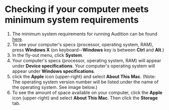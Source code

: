 # Checking if your computer meets minimum system requirements

1. The minimum system requirements for running Audition can be found [here](https://helpx.adobe.com/audition/system-requirements.html).
2. To see your computer's specs \(processor, operating system, RAM\), press **Windows X** \(on keyboard--**Windows** key is between **Ctrl** and **Alt**.\) 
3. In the fly-out menu, click **System**.
4. Your computer's specs \(processor, operating system, RAM\) will appear under **Device specifications**. Your computer's operating system will appear under **Windows specifications**.
5. click the **Apple** icon \(upper-right\) and select **About This Mac**. \(Note: The operating system version number will be listed under the name of the operating system. See image below.\) 
6. To see the amount of space available on your computer, click the **Apple** icon \(upper-right\) and select **About This Mac**. Then click the **Storage** tab.



